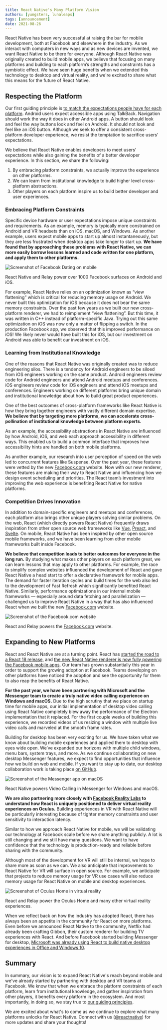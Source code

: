 ```yaml
---
title: React Native's Many Platform Vision
authors: [yungsters, lunaleaps]
tags: [announcement]
date: 2021-08-26
---
```


React Native has been very successful at raising the bar for mobile development, both at Facebook and elsewhere in the industry. As we interact with computers in new ways and as new devices are invented, we want React Native to be there for everyone. Although React Native was originally created to build mobile apps, we believe that focusing on many platforms and building to each platform’s strengths and constraints has a symbiotic effect. We have seen huge benefits when we extended this technology to desktop and virtual reality, and we're excited to share what this means for the future of React Native.

<!--truncate-->

## Respecting the Platform

Our first guiding principle is [to match the expectations people have for each platform](https://reactnative.dev/blog/2020/07/17/react-native-principles#native-experience). Android users expect accessible apps using TalkBack. Navigation should work the way it does in other Android apps. A button should look and feel the way buttons look and feel on Android. It should not look and feel like an iOS button. Although we seek to offer a consistent cross-platform developer experience, we resist the temptation to sacrifice users’ expectations.

We believe that React Native enables developers to meet users’ expectations while also gaining the benefits of a better developer experience. In this section, we share the following:

1. By embracing platform constraints, we actually improve the experience on other platforms.
2. We can learn from institutional knowledge to build higher level cross-platform abstractions.
3. Other players on each platform inspire us to build better developer and user experiences.

### Embracing Platform Constraints

<!-- alex ignore easily -->

Specific device hardware or user expectations impose unique constraints and requirements. As an example, memory is typically more constrained on Android and VR headsets than on iOS, macOS, and Windows. As another example, users expect mobile apps to start up almost instantaneously, but they are less frustrated when desktop apps take longer to start up. **We have found that by approaching these problems with React Native, we can more easily borrow lessons learned and code written for one platform, and apply them to other platforms.**

![Screenshot of Facebook Dating on mobile](./many-platform-vision-facebook-dating.png)

<div class="text--center text--italic margin-bottom--lg">
React Native and Relay power over 1000 Facebook surfaces on Android and iOS.
</div>

For example, React Native relies on an optimization known as “view flattening” which is critical for reducing memory usage on Android. We never built this optimization for iOS because it does not bear the same memory constraints. Over the past few years as we built our new cross-platform renderer, we had to reimplement “view flattening”. But this time, it was written in C++ instead of platform-specific Java. Trying out this same optimization on iOS was now only a matter of flipping a switch. In the production Facebook app, we observed that this improved performance on iOS! We likely never would have built this for iOS, but our investment on Android was able to benefit our investment on iOS.

### Learning from Institutional Knowledge

One of the reasons that React Native was originally created was to reduce engineering silos. There is a tendency for Android engineers to be siloed from iOS engineers working on the same product. Android engineers review code for Android engineers and attend Android meetups and conferences. iOS engineers review code for iOS engineers and attend iOS meetups and conferences. Engineers working on different platforms bring unique domain and institutional knowledge about how to build great product experiences.

One of the best outcomes of cross-platform frameworks like React Native is how they bring together engineers with vastly different domain expertise. **We believe that by targeting more platforms, we can accelerate cross-pollination of institutional knowledge between platform experts.**

As an example, the accessibility abstractions in React Native are influenced by how Android, iOS, and web each approach accessibility in different ways. This enabled us to build a common interface that improves how accessibility hints are handled on both mobile platforms.

As another example, our research into user perception of speed on the web led to concurrent features like Suspense. Over the past year, these features were vetted by the new [Facebook.com](http://facebook.com/) website. Now with our new renderer, these features are making their way to React Native and influencing how we design event scheduling and priorities. The React team’s investment into improving the web experience is benefiting React Native for native platforms.

### Competition Drives Innovation

In addition to domain-specific engineers and meetups and conferences, each platform also brings other unique players solving similar problems. On the web, React (which directly powers React Native) frequently draws inspiration from other open source web frameworks like [Vue](https://vuejs.org/), [Preact](https://preactjs.com/), and [Svelte](https://svelte.dev/). On mobile, React Native has been inspired by other open source mobile frameworks, and we have been learning from other mobile frameworks built inside Facebook.

<!-- alex ignore challenged -->

**We believe that competition leads to better outcomes for everyone in the long run.** By studying what makes other players on each platform great, we can learn lessons that may apply to other platforms. For example, the race to simplify complex websites influenced the development of React and gave React Native a head start to offer a declarative framework for mobile apps. The demand for faster iteration cycles and build times for the web also led to the development of Fast Refresh which significantly benefited React Native. Similarly, performance optimizations in our internal mobile frameworks — especially around data fetching and parallelization — challenged us to improve React Native in a way that has also influenced React when we built the new [Facebook.com](http://facebook.com/) website.

![Screenshot of the Facebook.com website](./many-platform-vision-facebook-website.png)

<div class="text--center text--italic margin-bottom--lg">
React and Relay powers the <a href="http://facebook.com/">Facebook.com</a> website.
</div>

## Expanding to New Platforms

React and React Native are at a turning point. React has [started the road to a React 18 release](https://reactjs.org/blog/2021/06/08/the-plan-for-react-18.html), and [the new React Native renderer is now fully powering the Facebook mobile apps](https://twitter.com/reactnative/status/1415099806507167745). Our team has grown substantially this year in order to support the growing adoption at Facebook. Teams developing on other platforms have noticed the adoption and see the opportunity for them to also reap the benefits of React Native.

**For the past year, we have been partnering with Microsoft and the Messenger team to create a truly native video calling experience on Windows and macOS.** Due to the high scrutiny that we place on startup time for mobile apps, our initial implementation of desktop video calling using React Native completely blew away the performance of the Electron implementation that it replaced. For the first couple weeks of building this experience, we recorded videos of us resizing a window with multiple live video calls and marveled at the smooth frame rates.

Building for desktop has been very exciting for us. We have taken what we know about building mobile experiences and applied them to desktop with eyes wide open. We’ve expanded our horizons with multiple child windows, menu bars, system trays, and more. As we continue collaborating on new desktop Messenger features, we expect to find opportunities that influence how we build on web and mobile. If you want to stay up to date, our desktop collaboration work is taking place [on GitHub](https://github.com/microsoft/react-native-windows).

![Screenshot of the Messenger app on macOS](./many-platform-vision-messenger-desktop.png)

<div class="text--center text--italic margin-bottom--lg">
React Native powers Video Calling in Messenger for Windows and macOS.
</div>

**We are also partnering more closely with [Facebook Reality Labs](https://tech.fb.com/ar-vr/) to understand how React is uniquely positioned to deliver virtual reality experiences on Oculus.** Building experiences in VR with React Native will be particularly interesting because of tighter memory constraints and user sensitivity to interaction latency.

Similar to how we approach React Native for mobile, we will be validating our technology at Facebook scale before we share anything publicly. A lot is still changing and we still have many questions. We want to have confidence that the technology is production-ready and reliable before sharing with the community.

Although most of the development for VR will still be internal, we hope to share more as soon as we can. We also anticipate that improvements to React Native for VR will surface in open source. For example, we anticipate that projects to reduce memory usage for VR use cases will also reduce memory usage for React Native on mobile and desktop experiences.

![Screenshot of Oculus Home in virtual reality](./many-platform-vision-oculus-home.png)

<div class="text--center text--italic margin-bottom--lg">
React and Relay power the Oculus Home and many other virtual reality experiences.
</div>

When we reflect back on how the industry has adopted React, there has always been an appetite in the community for React on more platforms. Even before we announced React Native to the community, Netflix had already been crafting Gibbon, their custom renderer for building TV experiences with React. And before Facebook started building Messenger for desktop, [Microsoft was already using React to build native desktop experiences in Office and Windows 10](https://www.youtube.com/watch?v=IUMWFExtDSg&t=382s).

## Summary

In summary, our vision is to expand React Native's reach beyond mobile and we've already started by partnering with desktop and VR teams at Facebook. We know that when we embrace the platform constraints of each platform, learn from institutional knowledge, and gather inspiration from other players, it benefits every platform in the ecosystem. And most importantly, in doing so, we stay true to [our guiding principles](https://reactnative.dev/blog/2020/07/17/react-native-principles).

We are excited about what's to come as we continue to explore what many platforms unlocks for React Native. Connect with us ([@reactnative](https://twitter.com/reactnative)) for more updates and share your thoughts!
